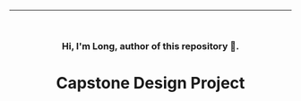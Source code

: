 ---
<!-- PROJECT LOGO -->
<br />
<div align="center">
    <h3>Hi, I'm Long, author of this repository 🚀.</h3>


<h1 align="center">Capstone Design Project</h1>